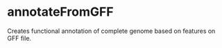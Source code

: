 annotateFromGFF
===============

Creates functional annotation of complete genome based on features on GFF file.
